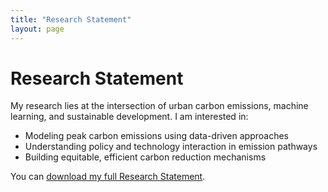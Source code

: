 ```yaml
---
title: "Research Statement"
layout: page
---
```


# Research Statement

My research lies at the intersection of urban carbon emissions, machine learning, and sustainable development. I am interested in:

- Modeling peak carbon emissions using data-driven approaches
- Understanding policy and technology interaction in emission pathways
- Building equitable, efficient carbon reduction mechanisms

You can [download my full Research Statement](static/files/research_statement.pdf).
